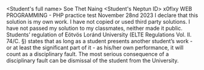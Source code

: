<Student's full name> Soe Thet Naing
<Student's Neptun ID> x0flxy
WEB PROGRAMMING - PHP practice test
November 28nd 2023
I declare that this solution is my own work. I have not copied or used third party solutions. I have not passed my solution to my classmates, neither made it public. 
Students’ regulation of Eötvös Loránd University (ELTE Regulations Vol. II. 74/C. §) states that as long as a student presents another student’s work - or at least the significant part of it - as his/her own performance, it will count as a disciplinary fault. 
The most serious consequence of a disciplinary fault can be dismissal of the student from the University.
